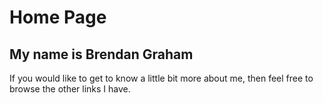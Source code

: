 # Home Page
## My name is Brendan Graham
If you would like to get to know a little bit more about me, then feel free to browse the other links I have.
